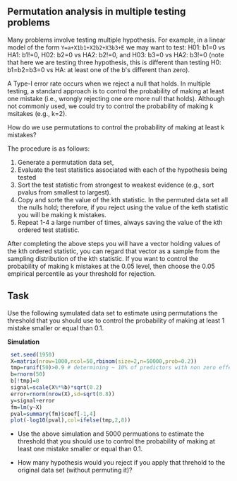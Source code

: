 
## Permutation analysis in multiple testing problems

Many problems involve testing multiple hypothesis. For example, in a linear model of the form `Y=a+X1b1+X2b2+X3b3+E` we may want to test: H01: b1=0 vs HA1: b1!=0, H02: b2=0 vs HA2: b2!=0, and H03: b3=0 vs HA2: b3!=0 (note that here we are testing three hypothesis, this is different than testing  H0: b1=b2=b3=0 vs HA: at least one of the b's different than zero).

A Type-I error rate occurs when we reject a null that holds. In multiple testing, a standard approach is to control the probability of making at least one mistake (i.e., wrongly rejecting one ore more null that holds). Although not commonly used, we could try to control the probability of making k msitakes (e.g., k=2).

How do we use permutations to control the probability of making at least k mistakes? 

The procedure is as follows:

  1) Generate a permutation data set,
  2) Evaluate the test statistics associated with each of the hypothesis being tested
  3) Sort the test statistic from strongest to weakest evidence (e.g., sort pvalus from smallest to largest).
  4) Copy and sorte the value of the kth statistic. In the permuted data set all the nulls hold; therefore, if you reject using the value of the keth statistic you will be making k mistakes.
  5) Repeat 1-4 a large number of times, always saving the value of the kth ordered test statistic.

After completing the above steps you will have a vector holding values of the kth ordered statistic, you can regard that vector as a sample from the sampling distribution of the kth statistic. If you want to control the probability of making k mistakes at the 0.05 level, then choose the 0.05 empirical percentile as your threshold for rejection.

## Task

Use the following symulated data set to estimate using permutations the threshold that you should use to control the probability of making at least 1 mistake smaller or equal than 0.1.

**Simulation**

```r 
 set.seed(1950)
 X=matrix(nrow=1000,ncol=50,rbinom(size=2,n=50000,prob=0.2))
 tmp=runif(50)>0.9 # determining ~ 10% of predictors with non zero effect
 b=rnorm(50)
 b[!tmp]=0
 signal=scale(X%*%b)*sqrt(0.2)
 error=rnorm(nrow(X),sd=sqrt(0.8))
 y=signal+error
 fm=lm(y~X)
 pval=summary(fm)$coef[-1,4]
 plot(-log10(pval),col=ifelse(tmp,2,8))
```

- Use the above simulation and  5000 permuations to estimate the threshold that you should use to control the probability of making at least   one mistake smaller or equal than 0.1.

- How many hypothesis would you reject if you apply that threhold to the original data set (without permuting it)?


